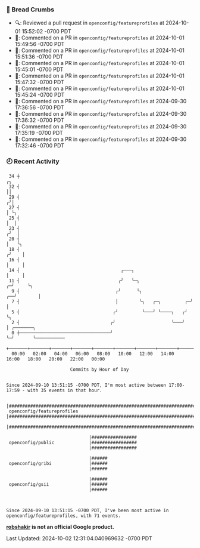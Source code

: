 ### 🍞 Bread Crumbs

 * 🔍: Reviewed a pull request in  `openconfig/featureprofiles` at 2024-10-01 15:52:02 -0700 PDT
 * 💬: Commented on a PR in  `openconfig/featureprofiles` at 2024-10-01 15:49:56 -0700 PDT
 * 💬: Commented on a PR in  `openconfig/featureprofiles` at 2024-10-01 15:51:36 -0700 PDT
 * 💬: Commented on a PR in  `openconfig/featureprofiles` at 2024-10-01 15:45:01 -0700 PDT
 * 💬: Commented on a PR in  `openconfig/featureprofiles` at 2024-10-01 15:47:32 -0700 PDT
 * 💬: Commented on a PR in  `openconfig/featureprofiles` at 2024-10-01 15:45:24 -0700 PDT
 * 💬: Commented on a PR in  `openconfig/featureprofiles` at 2024-09-30 17:36:56 -0700 PDT
 * 💬: Commented on a PR in  `openconfig/featureprofiles` at 2024-09-30 17:36:32 -0700 PDT
 * 💬: Commented on a PR in  `openconfig/featureprofiles` at 2024-09-30 17:35:19 -0700 PDT
 * 💬: Commented on a PR in  `openconfig/featureprofiles` at 2024-09-30 17:32:46 -0700 PDT

### 🕘 Recent Activity
```
 34 ┼                                                                        ╭╮
 32 ┤                                                                        ││
 29 ┤                                                                       ╭╯│
 27 ┤                                                                       │ ╰╮
 25 ┤                                                                       │  │
 23 ┤                                                                      ╭╯  │
 20 ┤                                                                      │   ╰╮
 18 ┤                                                                     ╭╯    │
 16 ┤                                                                     │     │
 14 ┤                                      ╭───╮                          │     │
 11 ┤                                     ╭╯   ╰─╮                      ╭─╯     ╰╮
  9 ┤                                    ╭╯      ╰╮                  ╭──╯        │
  7 ┤                                    │        ╰╮   ╭─╮         ╭─╯           │
  5 ┤                                   ╭╯         ╰───╯ ╰────╮   ╭╯             ╰╮
  2 ┤                                  ╭╯                     ╰───╯               │ ╭───────╮
  0 ┼──────────────────────────────────╯                                          ╰─╯       ╰───────────
    +───────+───────+───────+───────+───────+───────+───────+───────+───────+───────+───────+───────+────
  00:00   02:00   04:00   06:00   08:00   10:00   12:00   14:00   16:00   18:00   20:00   22:00   00:00   

						Commits by Hour of Day


Since 2024-09-10 13:51:15 -0700 PDT, I'm most active between 17:00-17:59 - with 35 events in that hour.

```



```
                               |#######################################################################
 openconfig/featureprofiles    |#######################################################################
                               |#######################################################################

                               |#################
 openconfig/public             |#################
                               |#################

                               |######
 openconfig/gribi              |######
                               |######

                               |######
 openconfig/gsii               |######
                               |######



Since 2024-09-10 13:51:15 -0700 PDT, I've been most active in openconfig/featureprofiles, with 71 events.

```
**[robshakir](mailto:robjs@google.com) is not an official Google product.**  


Last Updated: 2024-10-02 12:31:04.040969632 -0700 PDT

